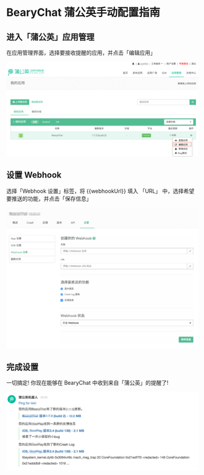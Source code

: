 # BearyChat 蒲公英手动配置指南

## 进入「蒲公英」应用管理

在应用管理界面，选择要接收提醒的应用，并点击「编辑应用」

![](/images/tutorial/pgyer_edit_app.png)

## 设置 Webhook

选择「Webhook 设置」标签，将 {{webhookUrl}} 填入 「URL」 中，选择希望要推送的功能，并点击「保存信息」

![](/images/tutorial/pgyer_set_webhook.png)

## 完成设置

一切搞定! 你现在能够在 BearyChat 中收到来自「蒲公英」的提醒了!

![](/images/tutorial/pgyer_in_bearychat.png)
